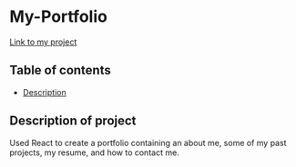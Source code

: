 # My-Portfolio

[Link to my project](https://github.com/ChampionTan/myReactPortfolio)

## Table of contents
- [Description](#description-of-project)


## Description of project
Used React to create a portfolio containing an about me, some of my past projects, my resume, and how to contact me.


 
